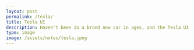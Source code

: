 ```yaml
---
layout: post
permalink: /tesla/
title: Tesla UI
description: Haven't been in a brand new car in ages, and the Tesla UI really has some amazingly thoughtful details. This is to show car charge over intended trips.
type: image
image: /assets/notes/tesla.jpeg
---
```

